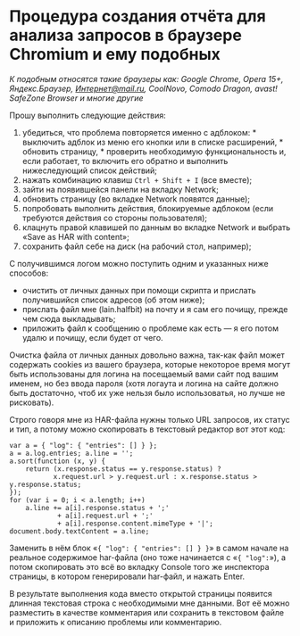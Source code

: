 # Процедура создания отчёта для анализа запросов в браузере Chromium и ему подобных #

_К подобным относятся такие браузеры как: Google Chrome, Opera 15+, Яндекс.Браузер, Интернет@mail.ru, CoolNovo, Comodo Dragon, avast! SafeZone Browser и многие другие_

Прошу выполнить следующие действия:
  1. убедиться, что проблема повторяется именно с адблоком:
    * выключить адблок из меню его кнопки или в списке расширений,
    * обновить страницу,
    * проверить необходимую функциональность и, если работает, то включить его обратно и выполнить нижеследующий список действий;
  1. нажать комбинацию клавиш `Ctrl + Shift + I` (все вместе);
  1. зайти на появившейся панели на вкладку Network;
  1. обновить страницу (во вкладке Network появятся данные);
  1. попробовать выполнить действия, блокируемые адблоком (если требуются действия со стороны пользователя);
  1. клацнуть правой клавишей по данным во вкладке Network и выбрать «Save as HAR with content»;
  1. сохранить файл себе на диск (на рабочий стол, например);

С получившимся логом можно поступить одним и указанных ниже способов:
  * очистить от личных данных при помощи скрипта и прислать получившийся список адресов (об этом ниже);
  * прислать файл мне (lain.halfbit) на почту и я сам его почищу, прежде чем сюда выкладывать;
  * приложить файл к сообщению о проблеме как есть — я его потом удалю и почищу, если будет от чего.

Очистка файла от личных данных довольно важна, так-как файл может содержать cookies из вашего браузера, которые некоторое время могут быть использованы для логина на посещаемый вами сайт под вашим именем, но без ввода пароля (хотя логаута и логина на сайте должно быть достаточно, чтоб их уже нельзя было использоватья, но лучше не рисковать).

Строго говоря мне из HAR-файла нужны только URL запросов, их статус и тип, а потому можно скопировать в текстовый редактор вот этот код:

```
var a = { "log": { "entries": [] } };
a = a.log.entries; a.line = '';
a.sort(function (x, y) {
    return (x.response.status == y.response.status) ? 
           x.request.url > y.request.url : x.response.status > y.response.status;
});
for (var i = 0; i < a.length; i++)
    a.line += a[i].response.status + ';'
            + a[i].request.url + ';'
            + a[i].response.content.mimeType + '|';
document.body.textContent = a.line;
```

Заменить в нём блок «`{ "log": { "entries": [] } }`» в самом начале на реальное содержимое har-файла (оно тоже начинается с «`{ "log":`»), а потом скопировать это всё во вкладку Console того же инспектора страницы, в котором генерировали har-файл, и нажать Enter.

В результате выполнения кода вместо открытой страницы появится длинная текстовая строка с необходимыми мне данными. Вот её можно разместить в качестве комментария или сохранить в текстовом файле и приложить к описанию проблемы или комментарию.